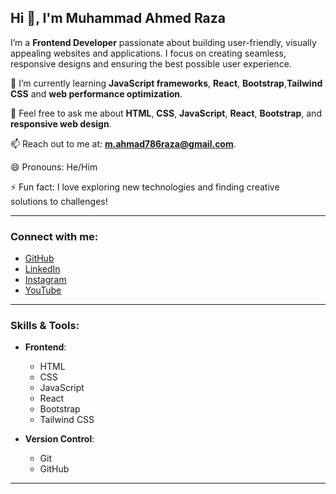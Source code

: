 ## Hi 👋, I'm Muhammad Ahmed Raza  
I’m a **Frontend Developer** passionate about building user-friendly, visually appealing websites and applications. I focus on creating seamless, responsive designs and ensuring the best possible user experience.

🌱 I’m currently learning **JavaScript frameworks**, **React**, **Bootstrap**,**Tailwind CSS** and **web performance optimization**. 

💬 Feel free to ask me about **HTML**, **CSS**, **JavaScript**, **React**, **Bootstrap**, and **responsive web design**.

📫 Reach out to me at: **m.ahmad786raza@gmail.com**. 

😄 Pronouns: He/Him

⚡ Fun fact: I love exploring new technologies and finding creative solutions to challenges!

---


### Connect with me:
- [GitHub](https://github.com/Ahmadscode01)  
- [LinkedIn](https://www.linkedin.com/in/muhammad-ahmad-raza-soomro-0128673)  
- [Instagram](https://www.instagram.com/itx_mars/profilecard/?igsh=a2sxcjllNTMzemJp)  
- [YouTube](https://www.youtube.com/@AhmedRaza_Tech)  

---

### Skills & Tools:
- **Frontend**:  
    - HTML  
    - CSS  
    - JavaScript  
    - React  
    - Bootstrap
    - Tailwind CSS

- **Version Control**:  
    - Git  
    - GitHub  

---


